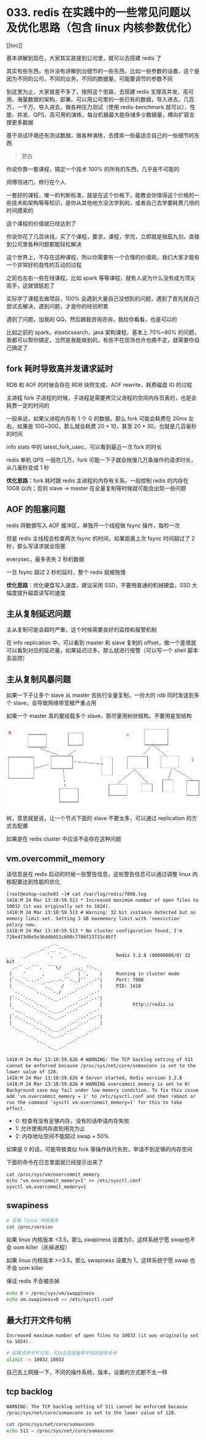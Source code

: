 # 033. redis 在实践中的一些常见问题以及优化思路（包含 linux 内核参数优化）

[[toc]]

基本讲解到现在，大家其实直接到公司里，就可以去搭建 redis 了

其实有些东西，也许没有讲解到台细节的一些东西，比如一些参数的设置，这个是因为不同的公司，不同的业务，不同的数据量，可能要调节的参数不同

到这里为止，大家就差不多了，按照这个思路，去搭建 redis 支撑高并发、高可用、海量数据的架构，部署。可以用公司里的一些已有的数据，导入进去，几百万，一千万，导入进去，做各种压力测试（使用 redis-benchmark 就可以）、性能、并发、QPS，高可用的演练，每台机器最大能存储多少数据量，横向扩容支撑更多数据

基于测试环境还有测试数据，做各种演练，去摸索一些最适合自己的一些细节的东西

> 旁白

你说你靠一套课程，搞定一个技术 100% 的所有的东西，几乎是不可能的

师傅领进门，修行在个人

一套好的课程，唯一的判断标准，就是在这个价格下，能教会你值得这个价格的一些技术和架构等等知识，是你从其他地方没法学到的，或者自己去学要耗费几倍的时间摸索的

这个课程的价值就已经达到了

你说你花了几百块钱，买了个课程，要求，课程，学完，立即就是独孤九剑，直接到公司里各种问题都能轻松解决

这个世界上，不存在这种课程，所以你需要有一个合理的价值观，我们大家才能有一个非常好的良性的互动的过程

之前也左右一些在线课程，比如 spark 等等课程，就有人说为什么没有成为顶尖高手，这就很尴尬了

实际学了课程去做项目，100% 会遇到大量自己没想到的问题，遇到了首先就自己尝试去解决，遇到问题，才是你的经验积累

遇到了问题，加我的 QQ，然后跟我咨询咨询，我给你看看，也是可以的

比如之前的 spark，elasticsearch，java 架构课程，基本上 70%~80% 的问题，我都可以帮你搞定，当然是我能做到的，有些不在现场也许也搞不定，就需要你自己搞定了

## fork 耗时导致高并发请求延时

RDB 和 AOF 的时候会存在 RDB 快照生成、AOF rewrite，耗费磁盘 IO 的过程

主进程 fork 子进程的时候，子进程是需要拷贝父进程的空间内存页表的，也是会耗费一定的时间的

一般来说，如果父进程内存有 1 个 G 的数据，那么 fork 可能会耗费在 20ms 左右，如果是 10G~30G，那么就会耗费 20 * 10，甚至 20 * 30，也就是几百毫秒的时间

info stats 中的 latest_fork_usec，可以看到最近一次 fork 的时长

redis 单机 QPS 一般在几万，fork 可能一下子就会拖慢几万条操作的请求时长，从几毫秒变成 1 秒

**优化思路**：fork 耗时跟 redis 主进程的内存有关系，一般控制 redis 的内存在 10GB 以内；否则 slave -> master 在全量复制等时候就可能会出现一些问题

## AOF 的阻塞问题

redis 将数据写入 AOF 缓冲区，单独开一个线程做 fsync 操作，每秒一次

但是 redis 主线程会检查两次 fsync 的时间，如果距离上次 fsync 时间超过了 2 秒，那么写请求就会阻塞

everysec，最多丢失 2 秒的数据

一旦 fsync 超过 2 秒的延时，整个 redis 就被拖慢

**优化思路**：优化硬盘写入速度，建议采用 SSD，不要用普通的机械硬盘，SSD 大幅度提升磁盘读写的速度

## 主从复制延迟问题

主从复制可能会超时严重，这个时候需要良好的监控和报警机制

在 info replication 中，可以看到 master 和 slave 复制的 offset，做一个差值就可以看到对应的延迟量，如果延迟过多，那么就进行报警（可以写一个 shell 脚本去监控）

## 主从复制风暴问题

如果一下子让多个 slave 从 master 去执行全量复制，一份大的 rdb 同时发送到多个 slave，会导致网络带宽被严重占用

如果一个 master 真的要挂载多个 slave，那尽量用树状结构，不要用星型结构

![](./assets/markdown-img-paste-20190328225031586.png)

树，意思就是说，让一个节点下面的 slave 不要太多，可以通过 replication 的方式去配置

如果是在 redis cluster 中应该不会存在这种问题

## vm.overcommit_memory

该信息是在 redis 启动的时候一些警告信息，这些警告信息可以通过调整 linux 内核配置达到性能的优化

```
[root@eshop-cache03 ~]# cat /var/log/redis/7008.log
1418:M 24 Mar 13:10:59.513 * Increased maximum number of open files to 10032 (it was originally set to 1024).
1418:M 24 Mar 13:10:59.513 # Warning: 32 bit instance detected but no memory limit set. Setting 3 GB maxmemory limit with 'noeviction' policy now.
1418:M 24 Mar 13:10:59.513 * No cluster configuration found, I'm 728e473d6e5e36ddb051c600c7708f23733c46f7
                _._                                                  
           _.-``__ ''-._                                             
      _.-``    `.  `_.  ''-._           Redis 3.2.8 (00000000/0) 32 bit
  .-`` .-```.  ```\/    _.,_ ''-._                                   
 (    '      ,       .-`  | `,    )     Running in cluster mode
 |`-._`-...-` __...-.``-._|'` _.-'|     Port: 7008
 |    `-._   `._    /     _.-'    |     PID: 1418
  `-._    `-._  `-./  _.-'    _.-'                                   
 |`-._`-._    `-.__.-'    _.-'_.-'|                                  
 |    `-._`-._        _.-'_.-'    |           http://redis.io        
  `-._    `-._`-.__.-'_.-'    _.-'                                   
 |`-._`-._    `-.__.-'    _.-'_.-'|                                  
 |    `-._`-._        _.-'_.-'    |                                  
  `-._    `-._`-.__.-'_.-'    _.-'                                   
      `-._    `-.__.-'    _.-'                                       
          `-._        _.-'                                           
              `-.__.-'                                               

1418:M 24 Mar 13:10:59.626 # WARNING: The TCP backlog setting of 511 cannot be enforced because /proc/sys/net/core/somaxconn is set to the lower value of 128.
1418:M 24 Mar 13:10:59.626 # Server started, Redis version 3.2.8
1418:M 24 Mar 13:10:59.626 # WARNING overcommit_memory is set to 0! Background save may fail under low memory condition. To fix this issue add 'vm.overcommit_memory = 1' to /etc/sysctl.conf and then reboot or run the command 'sysctl vm.overcommit_memory=1' for this to take effect.

```

- 0: 检查有没有足够内存，没有的话申请内存失败
- 1: 允许使用内存直到用完为止
- 2: 内存地址空间不能超过 swap + 50%

如果是 0 的话，可能导致类似 fork 等操作执行失败，申请不到足够的内存空间

下面的命令在日志里面就已经提示出来了

```
cat /proc/sys/vm/overcommit_memory
echo "vm.overcommit_memory=1" >> /etc/sysctl.conf
sysctl vm.overcommit_memory=1
```

## swapiness
```bash
# 查看 linux 内核版本
cat /proc/version
```
如果 linux 内核版本 <3.5，那么 swapiness 设置为0，这样系统宁愿 swap也不会 oom killer（杀掉进程）

如果 linux 内核版本 >=3.5，那么 swapiness 设置为 1，这样系统宁愿 swap 也不会 oom killer

保证 redis 不会被杀掉

```bash
echo 0 > /proc/sys/vm/swappiness
echo vm.swapiness=0 >> /etc/sysctl.conf
```

## 最大打开文件句柄
```
Increased maximum number of open files to 10032 (it was originally set to 1024).
```

```bash
# 如果该命令不可用，可以去百度搜索不同的版本命令
ulimit -n 10032 10032
```

自己去上网搜一下，不同的操作系统，版本，设置的方式都不太一样

## tcp backlog
```
WARNING: The TCP backlog setting of 511 cannot be enforced because /proc/sys/net/core/somaxconn is set to the lower value of 128.
```

```bash
cat /proc/sys/net/core/somaxconn
echo 511 > /proc/sys/net/core/somaxconn
```


<iframe  height="500px" width="100%" frameborder=0 allowfullscreen="true" :src="$withBase('/ads.html')"></iframe>